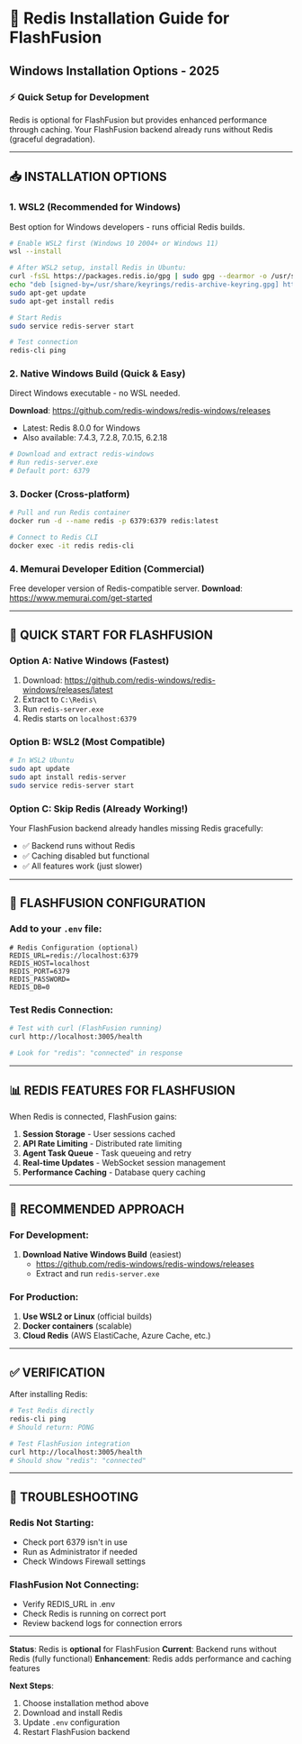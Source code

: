 # 🔴 Redis Installation Guide for FlashFusion
## Windows Installation Options - 2025

### ⚡ Quick Setup for Development

Redis is optional for FlashFusion but provides enhanced performance through caching. Your FlashFusion backend already runs without Redis (graceful degradation).

---

## 📥 INSTALLATION OPTIONS

### 1. **WSL2 (Recommended for Windows)**
Best option for Windows developers - runs official Redis builds.

```bash
# Enable WSL2 first (Windows 10 2004+ or Windows 11)
wsl --install

# After WSL2 setup, install Redis in Ubuntu:
curl -fsSL https://packages.redis.io/gpg | sudo gpg --dearmor -o /usr/share/keyrings/redis-archive-keyring.gpg
echo "deb [signed-by=/usr/share/keyrings/redis-archive-keyring.gpg] https://packages.redis.io/deb $(lsb_release -cs) main" | sudo tee /etc/apt/sources.list.d/redis.list
sudo apt-get update
sudo apt-get install redis

# Start Redis
sudo service redis-server start

# Test connection
redis-cli ping
```

### 2. **Native Windows Build (Quick & Easy)**
Direct Windows executable - no WSL needed.

**Download**: https://github.com/redis-windows/redis-windows/releases
- Latest: Redis 8.0.0 for Windows
- Also available: 7.4.3, 7.2.8, 7.0.15, 6.2.18

```bash
# Download and extract redis-windows
# Run redis-server.exe
# Default port: 6379
```

### 3. **Docker (Cross-platform)**
```bash
# Pull and run Redis container
docker run -d --name redis -p 6379:6379 redis:latest

# Connect to Redis CLI
docker exec -it redis redis-cli
```

### 4. **Memurai Developer Edition (Commercial)**
Free developer version of Redis-compatible server.
**Download**: https://www.memurai.com/get-started

---

## 🚀 QUICK START FOR FLASHFUSION

### Option A: Native Windows (Fastest)
1. Download: https://github.com/redis-windows/redis-windows/releases/latest
2. Extract to `C:\Redis\`
3. Run `redis-server.exe`
4. Redis starts on `localhost:6379`

### Option B: WSL2 (Most Compatible)
```bash
# In WSL2 Ubuntu
sudo apt update
sudo apt install redis-server
sudo service redis-server start
```

### Option C: Skip Redis (Already Working!)
Your FlashFusion backend already handles missing Redis gracefully:
- ✅ Backend runs without Redis
- ✅ Caching disabled but functional
- ✅ All features work (just slower)

---

## 🔧 FLASHFUSION CONFIGURATION

### Add to your `.env` file:
```env
# Redis Configuration (optional)
REDIS_URL=redis://localhost:6379
REDIS_HOST=localhost
REDIS_PORT=6379
REDIS_PASSWORD=
REDIS_DB=0
```

### Test Redis Connection:
```bash
# Test with curl (FlashFusion running)
curl http://localhost:3005/health

# Look for "redis": "connected" in response
```

---

## 📊 REDIS FEATURES FOR FLASHFUSION

When Redis is connected, FlashFusion gains:

1. **Session Storage** - User sessions cached
2. **API Rate Limiting** - Distributed rate limiting
3. **Agent Task Queue** - Task queueing and retry
4. **Real-time Updates** - WebSocket session management
5. **Performance Caching** - Database query caching

---

## 🎯 RECOMMENDED APPROACH

### For Development:
1. **Download Native Windows Build** (easiest)
   - https://github.com/redis-windows/redis-windows/releases
   - Extract and run `redis-server.exe`

### For Production:
1. **Use WSL2 or Linux** (official builds)
2. **Docker containers** (scalable)
3. **Cloud Redis** (AWS ElastiCache, Azure Cache, etc.)

---

## ✅ VERIFICATION

After installing Redis:

```bash
# Test Redis directly
redis-cli ping
# Should return: PONG

# Test FlashFusion integration
curl http://localhost:3005/health
# Should show "redis": "connected"
```

---

## 🚨 TROUBLESHOOTING

### Redis Not Starting:
- Check port 6379 isn't in use
- Run as Administrator if needed
- Check Windows Firewall settings

### FlashFusion Not Connecting:
- Verify REDIS_URL in .env
- Check Redis is running on correct port
- Review backend logs for connection errors

---

**Status**: Redis is **optional** for FlashFusion
**Current**: Backend runs without Redis (fully functional)
**Enhancement**: Redis adds performance and caching features

**Next Steps**:
1. Choose installation method above
2. Download and install Redis
3. Update `.env` configuration
4. Restart FlashFusion backend